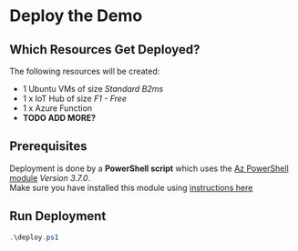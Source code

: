 # Deploy the Demo

## Which Resources Get Deployed?

The following resources will be created:

- 1 Ubuntu VMs of size _Standard B2ms_
- 1 x IoT Hub of size _F1 - Free_
- 1 x Azure Function
- __TODO ADD MORE?__

## Prerequisites

Deployment is done by a __PowerShell script__ which uses the [Az PowerShell module](https://docs.microsoft.com/en-us/powershell/azure/new-azureps-module-az?view=azps-3.7.0) _*Version 3.7.0*_.  
Make sure you have installed this module using [instructions here](https://docs.microsoft.com/en-us/powershell/azure/install-az-ps?view=azps-3.7.0#install-the-azure-powershell-module)

## Run Deployment

```powershell
.\deploy.ps1
```